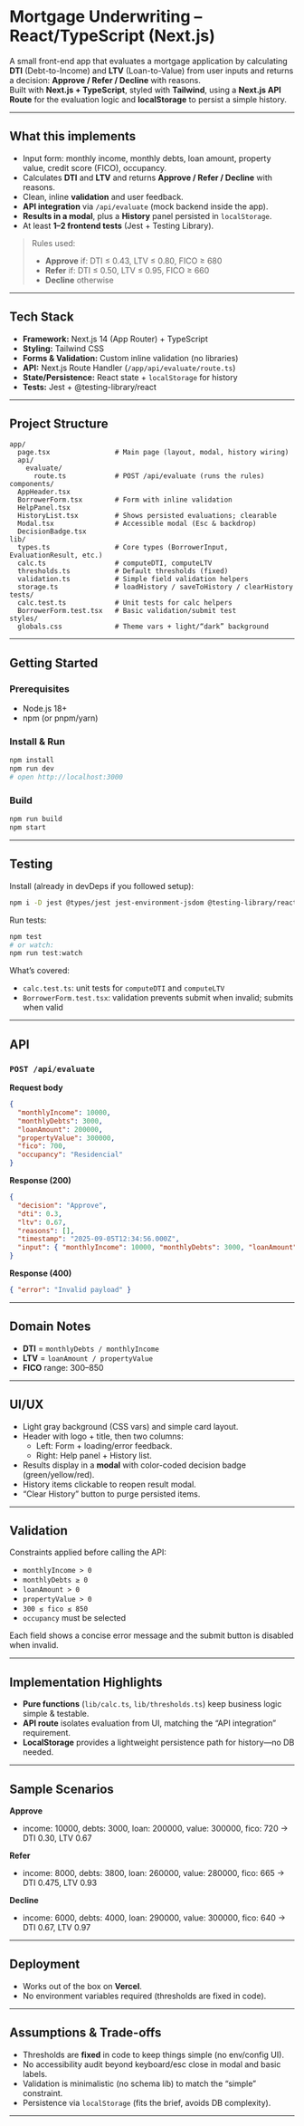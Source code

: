 # Mortgage Underwriting – React/TypeScript (Next.js)

A small front-end app that evaluates a mortgage application by calculating **DTI** (Debt-to-Income) and **LTV** (Loan-to-Value) from user inputs and returns a decision: **Approve / Refer / Decline** with reasons.  
Built with **Next.js + TypeScript**, styled with **Tailwind**, using a **Next.js API Route** for the evaluation logic and **localStorage** to persist a simple history.

---

##  What this implements

- Input form: monthly income, monthly debts, loan amount, property value, credit score (FICO), occupancy.
- Calculates **DTI** and **LTV** and returns **Approve / Refer / Decline** with reasons.
- Clean, inline **validation** and user feedback.
- **API integration** via `/api/evaluate` (mock backend inside the app).
- **Results in a modal**, plus a **History** panel persisted in `localStorage`.
- At least **1–2 frontend tests** (Jest + Testing Library).

> Rules used:
> - **Approve** if: DTI ≤ 0.43, LTV ≤ 0.80, FICO ≥ 680  
> - **Refer** if: DTI ≤ 0.50, LTV ≤ 0.95, FICO ≥ 660  
> - **Decline** otherwise

---

## Tech Stack

- **Framework:** Next.js 14 (App Router) + TypeScript
- **Styling:** Tailwind CSS
- **Forms & Validation:** Custom inline validation (no libraries)
- **API:** Next.js Route Handler (`/app/api/evaluate/route.ts`)
- **State/Persistence:** React state + `localStorage` for history
- **Tests:** Jest + @testing-library/react

---

## Project Structure

```
app/
  page.tsx                # Main page (layout, modal, history wiring)
  api/
    evaluate/
      route.ts            # POST /api/evaluate (runs the rules)
components/
  AppHeader.tsx
  BorrowerForm.tsx        # Form with inline validation
  HelpPanel.tsx
  HistoryList.tsx         # Shows persisted evaluations; clearable
  Modal.tsx               # Accessible modal (Esc & backdrop)
  DecisionBadge.tsx
lib/
  types.ts                # Core types (BorrowerInput, EvaluationResult, etc.)
  calc.ts                 # computeDTI, computeLTV
  thresholds.ts           # Default thresholds (fixed)
  validation.ts           # Simple field validation helpers
  storage.ts              # loadHistory / saveToHistory / clearHistory
tests/
  calc.test.ts            # Unit tests for calc helpers
  BorrowerForm.test.tsx   # Basic validation/submit test
styles/
  globals.css             # Theme vars + light/“dark” background
```

---

## Getting Started

### Prerequisites
- Node.js 18+
- npm (or pnpm/yarn)

### Install & Run
```bash
npm install
npm run dev
# open http://localhost:3000
```

### Build
```bash
npm run build
npm start
```

---

## Testing

Install (already in devDeps if you followed setup):
```bash
npm i -D jest @types/jest jest-environment-jsdom @testing-library/react @testing-library/user-event @testing-library/jest-dom
```

Run tests:
```bash
npm test
# or watch:
npm run test:watch
```

What’s covered:
- `calc.test.ts`: unit tests for `computeDTI` and `computeLTV`
- `BorrowerForm.test.tsx`: validation prevents submit when invalid; submits when valid

---

##  API

### `POST /api/evaluate`
**Request body**
```json
{
  "monthlyIncome": 10000,
  "monthlyDebts": 3000,
  "loanAmount": 200000,
  "propertyValue": 300000,
  "fico": 700,
  "occupancy": "Residencial"
}
```

**Response (200)**
```json
{
  "decision": "Approve",
  "dti": 0.3,
  "ltv": 0.67,
  "reasons": [],
  "timestamp": "2025-09-05T12:34:56.000Z",
  "input": { "monthlyIncome": 10000, "monthlyDebts": 3000, "loanAmount": 200000, "propertyValue": 300000, "fico": 700, "occupancy": "Residencial" }
}
```

**Response (400)**
```json
{ "error": "Invalid payload" }
```

---

## Domain Notes

- **DTI** = `monthlyDebts / monthlyIncome`
- **LTV** = `loanAmount / propertyValue`
- **FICO** range: 300–850

---

##  UI/UX

- Light gray background (CSS vars) and simple card layout.
- Header with logo + title, then two columns:
  - Left: Form + loading/error feedback.
  - Right: Help panel + History list.
- Results display in a **modal** with color-coded decision badge (green/yellow/red).
- History items clickable to reopen result modal.
- “Clear History” button to purge persisted items.

---

## Validation

Constraints applied before calling the API:
- `monthlyIncome > 0`
- `monthlyDebts ≥ 0`
- `loanAmount > 0`
- `propertyValue > 0`
- `300 ≤ fico ≤ 850`
- `occupancy` must be selected

Each field shows a concise error message and the submit button is disabled when invalid.

---

## Implementation Highlights

- **Pure functions** (`lib/calc.ts`, `lib/thresholds.ts`) keep business logic simple & testable.
- **API route** isolates evaluation from UI, matching the “API integration” requirement.
- **LocalStorage** provides a lightweight persistence path for history—no DB needed.

---

## Sample Scenarios

**Approve**
- income: 10000, debts: 3000, loan: 200000, value: 300000, fico: 720 → DTI 0.30, LTV 0.67

**Refer**
- income: 8000, debts: 3800, loan: 260000, value: 280000, fico: 665 → DTI 0.475, LTV 0.93

**Decline**
- income: 6000, debts: 4000, loan: 290000, value: 300000, fico: 640 → DTI 0.67, LTV 0.97

---

## Deployment

- Works out of the box on **Vercel**.
- No environment variables required (thresholds are fixed in code).

---

## Assumptions & Trade-offs

- Thresholds are **fixed** in code to keep things simple (no env/config UI).
- No accessibility audit beyond keyboard/esc close in modal and basic labels.
- Validation is minimalistic (no schema lib) to match the “simple” constraint.
- Persistence via `localStorage` (fits the brief, avoids DB complexity).

---

